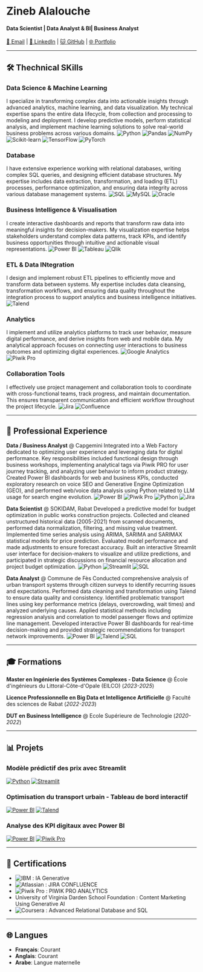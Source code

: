 # Zineb Alalouche
#### Data Scientist | Data Analyst & BI| Business Analyst

[📧 Email](mailto:alalouchezineb@gmail.com) | [💼 LinkedIn](https://linkedin.com/in/zineb-alalouche) | [🐱 GitHub](https://github.com/zineb-alalouche) | [🌐 Portfolio](https://zineb-alalouche.github.io)

---

## 🛠️ Thechnical SKills

### Data Science & Machine Learning
I specialize in transforming complex data into actionable insights through advanced analytics, machine learning, and data visualization. My technical expertise spans the entire data lifecycle, from collection and processing to modeling and deployment. I develop predictive models, perform statistical analysis, and implement machine learning solutions to solve real-world business problems across various domains.
![Python](https://img.shields.io/badge/Python-3776AB?logo=python&logoColor=white)
![Pandas](https://img.shields.io/badge/Pandas-150458?logo=pandas&logoColor=white)
![NumPy](https://img.shields.io/badge/NumPy-013243?logo=numpy&logoColor=white)
![Scikit-learn](https://img.shields.io/badge/Scikit--learn-F7931E?logo=scikit-learn&logoColor=white)
![TensorFlow](https://img.shields.io/badge/TensorFlow-FF6F00?logo=tensorflow&logoColor=white)
![PyTorch](https://img.shields.io/badge/PyTorch-EE4C2C?logo=pytorch&logoColor=white)

### Database
I have extensive experience working with relational databases, writing complex SQL queries, and designing efficient database structures. My expertise includes data extraction, transformation, and loading (ETL) processes, performance optimization, and ensuring data integrity across various database management systems.
![SQL](https://img.shields.io/badge/SQL-4479A1?logo=sql&logoColor=white)
![MySQL](https://img.shields.io/badge/MySQL-4479A1?logo=mysql&logoColor=white)
![Oracle](https://img.shields.io/badge/Oracle-F80000?logo=oracle&logoColor=white)

### Business Intelligence & Visualisation
I create interactive dashboards and reports that transform raw data into meaningful insights for decision-makers. My visualization expertise helps stakeholders understand complex data patterns, track KPIs, and identify business opportunities through intuitive and actionable visual representations.
![Power BI](https://img.shields.io/badge/Power_BI-F2C811?logo=powerbi&logoColor=black)
![Tableau](https://img.shields.io/badge/Tableau-E97627?logo=tableau&logoColor=white)
![Qlik](https://img.shields.io/badge/Qlik-0097CF?logo=qlik&logoColor=white)

### ETL & Data INtegration
I design and implement robust ETL pipelines to efficiently move and transform data between systems. My expertise includes data cleansing, transformation workflows, and ensuring data quality throughout the integration process to support analytics and business intelligence initiatives.
![Talend](https://img.shields.io/badge/Talend-1675BC?logo=talend&logoColor=white)

### Analytics
I implement and utilize analytics platforms to track user behavior, measure digital performance, and derive insights from web and mobile data. My analytical approach focuses on connecting user interactions to business outcomes and optimizing digital experiences.
![Google Analytics](https://img.shields.io/badge/Google_Analytics-E37400?logo=googleanalytics&logoColor=white)
![Piwik Pro](https://img.shields.io/badge/Piwik_Pro-315B7C?logo=matomo&logoColor=white)

### Collaboration Tools
I effectively use project management and collaboration tools to coordinate with cross-functional teams, track progress, and maintain documentation. This ensures transparent communication and efficient workflow throughout the project lifecycle.
![Jira](https://img.shields.io/badge/Jira-0052CC?logo=jira&logoColor=white)
![Confluence](https://img.shields.io/badge/Confluence-172B4D?logo=confluence&logoColor=white)

---

## 💼 Professional Experience

**Data / Business Analyst** @ Capgemini
Integrated into a Web Factory dedicated to optimizing user experience and leveraging data for digital performance. Key responsibilities included functional design through business workshops, implementing analytical tags via Piwik PRO for user journey tracking, and analyzing user behavior to inform product strategy. Created Power BI dashboards for web and business KPIs, conducted exploratory research on voice SEO and Generative Engine Optimization (GEO), and performed web/voice data analysis using Python related to LLM usage for search engine evolution.
![Power BI](https://img.shields.io/badge/Power_BI-F2C811?logo=powerbi&logoColor=black) ![Piwik Pro](https://img.shields.io/badge/Piwik_Pro-315B7C?logo=matomo&logoColor=white) ![Python](https://img.shields.io/badge/Python-3776AB?logo=python&logoColor=white) ![Jira](https://img.shields.io/badge/Jira-0052CC?logo=jira&logoColor=white)

**Data Scientist** @ SOKIDAM, Rabat 
Developed a predictive model for budget optimization in public works construction projects. Collected and cleaned unstructured historical data (2005-2021) from scanned documents, performed data normalization, filtering, and missing value treatment. Implemented time series analysis using ARIMA, SARIMA and SARIMAX statistical models for price prediction. Evaluated model performance and made adjustments to ensure forecast accuracy. Built an interactive Streamlit user interface for decision-makers to visualize and utilize predictions, and participated in strategic discussions on financial resource allocation and project budget optimization.
![Python](https://img.shields.io/badge/Python-3776AB?logo=python&logoColor=white) ![Streamlit](https://img.shields.io/badge/Streamlit-FF4B4B?logo=streamlit&logoColor=white) ![SQL](https://img.shields.io/badge/SQL-4479A1?logo=sql&logoColor=white)

**Data Analyst** @ Commune de Fès
Conducted comprehensive analysis of urban transport systems through citizen surveys to identify recurring issues and expectations. Performed data cleaning and transformation using Talend to ensure data quality and consistency. Identified problematic transport lines using key performance metrics (delays, overcrowding, wait times) and analyzed underlying causes. Applied statistical methods including regression analysis and correlation to model passenger flows and optimize line management. Developed interactive Power BI dashboards for real-time decision-making and provided strategic recommendations for transport network improvements.
![Power BI](https://img.shields.io/badge/Power_BI-F2C811?logo=powerbi&logoColor=black) ![Talend](https://img.shields.io/badge/Talend-1675BC?logo=talend&logoColor=white) ![SQL](https://img.shields.io/badge/SQL-4479A1?logo=sql&logoColor=white)

---

## 🎓 Formations

**Master en Ingénierie des Systèmes Complexes - Data Science** @ École d'ingénieurs du Littoral-Côte-d'Opale (EILCO) (_2023-2025_)

**Licence Professionnelle en Big Data et Intelligence Artificielle** @ Faculté des sciences de Rabat (_2022-2023_)

**DUT en Business Intelligence** @ Ecole Supérieure de Technologie (_2020-2022_)

---

## 📊 Projets

### Modèle prédictif des prix avec Streamlit
[![Python](https://img.shields.io/badge/Python-3776AB?logo=python&logoColor=white)](https://github.com/zineb-alalouche/price-prediction)
[![Streamlit](https://img.shields.io/badge/Streamlit-FF4B4B?logo=streamlit&logoColor=white)](https://zineb-alalouche-price-prediction.streamlit.app)

### Optimisation du transport urbain - Tableau de bord interactif
[![Power BI](https://img.shields.io/badge/Power_BI-F2C811?logo=powerbi&logoColor=black)](https://github.com/zineb-alalouche/urban-transport-optimization)
[![Talend](https://img.shields.io/badge/Talend-1675BC?logo=talend&logoColor=white)](https://github.com/zineb-alalouche/urban-transport-optimization)

### Analyse des KPI digitaux avec Power BI
[![Power BI](https://img.shields.io/badge/Power_BI-F2C811?logo=powerbi&logoColor=black)](https://github.com/zineb-alalouche/digital-kpi-dashboard)
[![Piwik Pro](https://img.shields.io/badge/Piwik_Pro-315B7C?logo=matomo&logoColor=white)](https://github.com/zineb-alalouche/digital-kpi-dashboard)

---

## 📜 Certifications

- ![IBM](https://img.shields.io/badge/IBM-IBM-052FAD?logo=ibm&logoColor=white) : IA Generative
- ![Atlassian](https://img.shields.io/badge/Atlassian-0052CC?logo=atlassian&logoColor=white) : JIRA CONFLUENCE
- ![Piwik Pro](https://img.shields.io/badge/Piwik_Pro-315B7C?logo=matomo&logoColor=white) : PIWIK PRO ANALYTICS
- University of Virginia Darden School Foundation : Content Marketing Using Generative AI
- ![Coursera](https://img.shields.io/badge/Coursera-0056D2?logo=coursera&logoColor=white) : Advanced Relational Database and SQL

---

## 🌐 Langues

- **Français**: Courant
- **Anglais**: Courant
- **Arabe**: Langue maternelle
